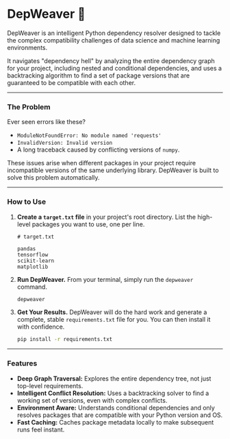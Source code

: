 # DepWeaver 🧩

DepWeaver is an intelligent Python dependency resolver designed to tackle the complex compatibility challenges of data science and machine learning environments.

It navigates "dependency hell" by analyzing the entire dependency graph for your project, including nested and conditional dependencies, and uses a backtracking algorithm to find a set of package versions that are guaranteed to be compatible with each other.

---

### The Problem

Ever seen errors like these?
* `ModuleNotFoundError: No module named 'requests'`
* `InvalidVersion: Invalid version`
* A long traceback caused by conflicting versions of `numpy`.

These issues arise when different packages in your project require incompatible versions of the same underlying library. DepWeaver is built to solve this problem automatically.

---

### How to Use

1.  **Create a `target.txt` file** in your project's root directory. List the high-level packages you want to use, one per line.
    ```text
    # target.txt

    pandas
    tensorflow
    scikit-learn
    matplotlib
    ```

2.  **Run DepWeaver.** From your terminal, simply run the `depweaver` command.
    ```bash
    depweaver
    ```

3.  **Get Your Results.** DepWeaver will do the hard work and generate a complete, stable `requirements.txt` file for you. You can then install it with confidence.
    ```bash
    pip install -r requirements.txt
    ```

---

### Features

* **Deep Graph Traversal:** Explores the entire dependency tree, not just top-level requirements.
* **Intelligent Conflict Resolution:** Uses a backtracking solver to find a working set of versions, even with complex conflicts.
* **Environment Aware:** Understands conditional dependencies and only resolves packages that are compatible with your Python version and OS.
* **Fast Caching:** Caches package metadata locally to make subsequent runs feel instant.